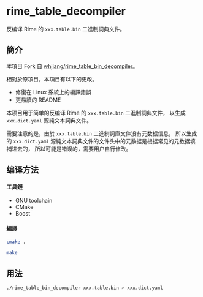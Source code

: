# rime_table_decompiler

反编译 Rime 的 ``xxx.table.bin`` 二進制詞典文件。

## 簡介

本項目 Fork 自 [whjiang/rime_table_bin_decompiler](https://github.com/whjiang/rime_table_bin_decompiler)。

相對於原項目，本項目有以下的更改。

+ 修復在 Linux 系統上的編譯錯誤
+ 更易讀的 README

本项目用于简单的反编译 Rime 的 ``xxx.table.bin`` 二進制詞典文件，
以生成 ``xxx.dict.yaml`` 源純文本詞典文件。

需要注意的是，由於 ``xxx.table.bin`` 二進制詞庫文件没有元数据信息，
所以生成的 ``xxx.dict.yaml`` 源純文本詞典文件的文件头中的元数据是根据常见的元数据填補进去的，
所以可能是错误的，需要用户自行修改。

## 编译方法

#### 工具鏈

+ GNU toolchain
+ CMake
+ Boost

#### 編譯

```Bash
cmake .

make
```

## 用法

```Bash
./rime_table_bin_decompiler xxx.table.bin > xxx.dict.yaml
```
